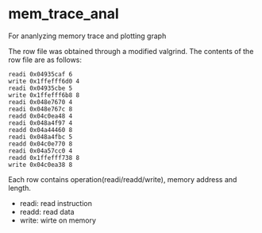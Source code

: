 # mem\_trace\_anal

For ananlyzing memory trace and plotting graph

The row file was obtained through a modified valgrind.
The contents of the row file are as follows:

```
readi 0x04935caf 6 
write 0x1ffefff6d0 4 
readi 0x04935cbe 5 
write 0x1ffefff6b8 8 
readi 0x048e7670 4 
readi 0x048e767c 8 
readd 0x04c0ea48 4 
readi 0x048a4f97 4 
readd 0x04a44460 8 
readi 0x048a4fbc 5 
readd 0x04c0e770 8 
readi 0x04a57cc0 4 
readd 0x1ffefff738 8 
write 0x04c0ea38 8 
```

Each row contains operation(readi/readd/write), memory address and length.
* readi: read instruction
* readd: read data
* write: wirte on memory
